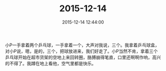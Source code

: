 ﻿---
title: 2015-12-14
date: 2015-12-14 12:44:00
tags:
categories: 爸爸
---
小P一手拿着两个乒乓球，一手拿着一个，大声对我说，三个。我拿着乒乓球盒，对小P说，嗯，是的，三个，把球放进来，我们好走了。小P当然不肯，拿着三个乒乓球开始在超市货架的空地上来回转圈，胳膊崩得笔直，口里还啊啊作响，高兴的不得了。我蹲在地上看他，空气里都是快乐。